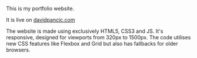 This is my portfolio website.

It is live on [davidpancic.com](http://www.davidpancic.com/)

The website is made using exclusively HTML5, CSS3 and JS.
It's responsive, designed for viewports from 320px to 1500px.
The code utilises new CSS features like Flexbox and Grid but also has fallbacks for older browsers.
